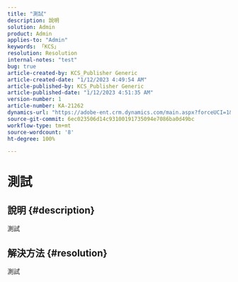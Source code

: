 ```yaml
---
title: "測試"
description: 說明
solution: Admin
product: Admin
applies-to: "Admin"
keywords: 「KCS」
resolution: Resolution
internal-notes: "test"
bug: true
article-created-by: KCS_Publisher Generic
article-created-date: "1/12/2023 4:49:54 AM"
article-published-by: KCS_Publisher Generic
article-published-date: "1/12/2023 4:51:35 AM"
version-number: 1
article-number: KA-21262
dynamics-url: "https://adobe-ent.crm.dynamics.com/main.aspx?forceUCI=1&pagetype=entityrecord&etn=knowledgearticle&id=9cf1c88d-3492-ed11-aad1-6045bd006c82"
source-git-commit: 6ec023506d14c93100191735094e7086ba0d49bc
workflow-type: tm+mt
source-wordcount: '8'
ht-degree: 100%

---
```


# 測試

## 說明 {#description}

測試

## 解決方法 {#resolution}


測試
